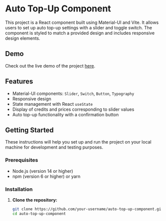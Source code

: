 # Auto Top-Up Component

This project is a React component built using Material-UI and Vite. It allows users to set up auto top-up settings with a slider and toggle switch. The component is styled to match a provided design and includes responsive design elements.

## Demo

Check out the live demo of the project [here](https://auto-top-up-slider-prashant-malviya.netlify.app/).

## Features

- Material-UI components: `Slider`, `Switch`, `Button`, `Typography`
- Responsive design
- State management with React `useState`
- Display of credits and prices corresponding to slider values
- Auto top-up functionality with a confirmation button

## Getting Started

These instructions will help you set up and run the project on your local machine for development and testing purposes.

### Prerequisites

- Node.js (version 14 or higher)
- npm (version 6 or higher) or yarn

### Installation

1. **Clone the repository:**

   ```bash
   git clone https://github.com/your-username/auto-top-up-component.git
   cd auto-top-up-component
